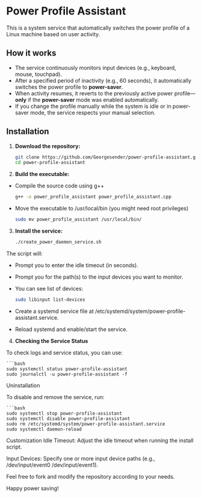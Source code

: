 # Power Profile Assistant

This is a system service that automatically switches the power profile of a Linux machine based on user activity.

## How it works

- The service continuously monitors input devices (e.g., keyboard, mouse, touchpad).
- After a specified period of inactivity (e.g., 60 seconds), it automatically switches the power profile to **power-saver**.
- When activity resumes, it reverts to the previously active power profile—**only** if the **power-saver** mode was enabled automatically.
- If you change the profile manually while the system is idle or in power-saver mode, the service respects your manual selection.

## Installation

1. **Download the repository:**

   ```bash
   git clone https://github.com/Georgesender/power-profile-assistant.git
   cd power-profile-assistant

2. **Build the executable:**
    
- Compile the source code using g++
    
    ```bash
    g++ -o power_profile_assistant power_profile_assistant.cpp

- Move the executable to /usr/local/bin (you might need root privileges)

    ```bash
    sudo mv power_profile_assistant /usr/local/bin/

3. **Install the service:**
    
    ```bash
    ./create_power_daemon_service.sh
    
The script will:

- Prompt you to enter the idle timeout (in seconds).

- Prompt you for the path(s) to the input devices you want to monitor.

- You can see list of devices:

    ```bash
    sudo libinput list-devices

- Create a systemd service file at /etc/systemd/system/power-profile-assistant.service.

- Reload systemd and enable/start the service.

4. **Checking the Service Status**

To check logs and service status, you can use:

    ```bash
    sudo systemctl status power-profile-assistant
    sudo journalctl -u power-profile-assistant -f

Uninstallation

To disable and remove the service, run:

    ```bash
    sudo systemctl stop power-profile-assistant
    sudo systemctl disable power-profile-assistant
    sudo rm /etc/systemd/system/power-profile-assistant.service
    sudo systemctl daemon-reload

Customization
Idle Timeout: Adjust the idle timeout when running the install script.

Input Devices: Specify one or more input device paths (e.g., /dev/input/event0 /dev/input/event1).

Feel free to fork and modify the repository according to your needs.

Happy power saving!
